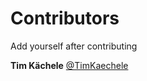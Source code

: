 # Contributors

Add yourself after contributing

**Tim Kächele**
[@TimKaechele](https://twitter.com/TimKaechele)

